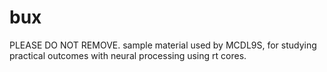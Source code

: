 # bux
PLEASE DO NOT REMOVE. sample material used by MCDL9S, for studying practical outcomes with neural processing using rt cores.
